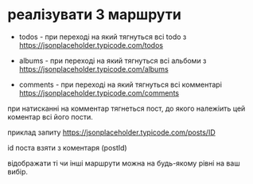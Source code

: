 # реалізувати 3 маршрути
- todos - при переході на який тягнуться всі todo з https://jsonplaceholder.typicode.com/todos

- albums - при переході на який тягнуться всі альбоми з https://jsonplaceholder.typicode.com/albums

- comments - при переході на який тягнуться всі комментарі https://jsonplaceholder.typicode.com/comments

при натисканні на комментар тягнеться пост, до якого належіить цей коментар всі його пости. 

приклад запиту https://jsonplaceholder.typicode.com/posts/ID

id поста взяти з коментаря (postId)

відображати ті чи інші маршрути можна на будь-якому рівні на ваш вибір.

